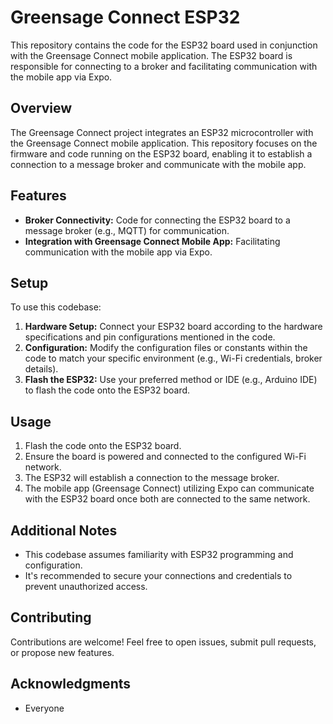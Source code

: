 # Greensage Connect ESP32

This repository contains the code for the ESP32 board used in conjunction with the Greensage Connect mobile application. The ESP32 board is responsible for connecting to a broker and facilitating communication with the mobile app via Expo.

## Overview

The Greensage Connect project integrates an ESP32 microcontroller with the Greensage Connect mobile application. This repository focuses on the firmware and code running on the ESP32 board, enabling it to establish a connection to a message broker and communicate with the mobile app.

## Features

- **Broker Connectivity:** Code for connecting the ESP32 board to a message broker (e.g., MQTT) for communication.
- **Integration with Greensage Connect Mobile App:** Facilitating communication with the mobile app via Expo.

## Setup

To use this codebase:

1. **Hardware Setup:** Connect your ESP32 board according to the hardware specifications and pin configurations mentioned in the code.
2. **Configuration:** Modify the configuration files or constants within the code to match your specific environment (e.g., Wi-Fi credentials, broker details).
3. **Flash the ESP32:** Use your preferred method or IDE (e.g., Arduino IDE) to flash the code onto the ESP32 board.

## Usage

1. Flash the code onto the ESP32 board.
2. Ensure the board is powered and connected to the configured Wi-Fi network.
3. The ESP32 will establish a connection to the message broker.
4. The mobile app (Greensage Connect) utilizing Expo can communicate with the ESP32 board once both are connected to the same network.

## Additional Notes

- This codebase assumes familiarity with ESP32 programming and configuration.
- It's recommended to secure your connections and credentials to prevent unauthorized access.

## Contributing

Contributions are welcome! Feel free to open issues, submit pull requests, or propose new features.


## Acknowledgments

- Everyone

